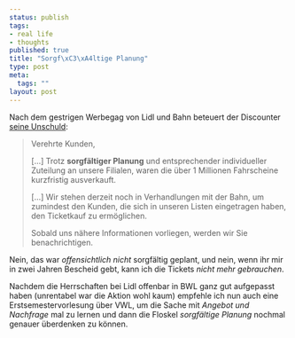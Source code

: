 ```yaml
--- 
status: publish
tags: 
- real life
- thoughts
published: true
title: "Sorgf\xC3\xA4ltige Planung"
type: post
meta: 
  tags: ""
layout: post
---
```

Nach dem gestrigen Werbegag von Lidl und Bahn beteuert der Discounter <a href="http://www.lidl.de/de/home.nsf/pages/c.service.news.pm.e.2005-05-19">seine Unschuld</a>:

<blockquote>Verehrte Kunden,

[...]
Trotz <strong>sorgfältiger Planung</strong> und entsprechender individueller Zuteilung an unsere Filialen, waren die über 1 Millionen Fahrscheine kurzfristig ausverkauft.
<!--more-->
[...] Wir stehen derzeit noch in Verhandlungen mit der Bahn, um zumindest den Kunden, die sich in unseren Listen eingetragen haben, den Ticketkauf zu ermöglichen.

Sobald uns nähere Informationen vorliegen, werden wir Sie benachrichtigen.</blockquote>

Nein, das war <em>offensichtlich nicht</em> sorgfältig geplant, und nein, wenn ihr mir in zwei Jahren Bescheid gebt, kann ich die Tickets <em>nicht mehr gebrauchen</em>.

Nachdem die Herrschaften bei Lidl offenbar in BWL ganz gut aufgepasst haben (unrentabel war die Aktion wohl kaum) empfehle ich nun auch eine Erstsemestervorlesung über VWL, um die Sache mit <em>Angebot und Nachfrage</em> mal zu lernen und dann die Floskel <em>sorgfältige Planung</em> nochmal genauer überdenken zu können.
